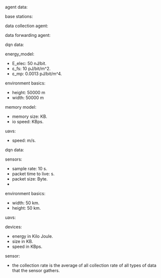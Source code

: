agent data:

base stations:

data collection agent:

data forwarding agent:

dqn data:

energy_model:

- E_elec: 50 nJ/bit.
- ε_fs: 10 pJ/bit/m^2.
- ε_mp: 0.0013 pJ/bit/m^4.

environment basics:

- height: 50000 m
- width: 50000 m

memory model:

- memory size: KB.
- io speed: KBps.

uavs:

- speed: m/s.

dqn data:

sensors:

- sample rate:  10 s.
- packet time to live: s.
- packet size: Byte.
-

environment basics:

- width: 50 km.
- height: 50 km.

uavs:

devices:

- energy in Kilo Joule.
- size in KB.
- speed in KBps.

sensor:

- the collection rate is the average of all collection rate of all types of data that the sensor
  gathers.

